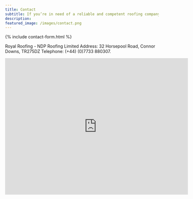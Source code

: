 ```yaml
---
title: Contact
subtitle: If you’re in need of a reliable and competent roofing company for your next project, whether it be a small repair or full re-roof, please eiher fill up the form or give us a call and we would love to provide you with a free estimate!
description: 
featured_image: /images/contact.png
---
```


{% include contact-form.html %}

Royal Roofing - NDP Roofing Limited
Address:    32 Horsepool Road, Connor Downs, TR275DZ
Telephone: (+44) (0)7733 880307.

<iframe src="https://www.google.com/maps/embed?pb=!1m23!1m12!1m3!1d5107.353495642255!2d-5.365785101691617!3d50.20457291736509!2m3!1f0!2f0!3f0!3m2!1i1024!2i768!4f13.1!4m8!3e0!4m0!4m5!1s0x486ade38719ac7fd%3A0xc70ea82a32d89255!2s32%20Horsepool%20Rd%2C%20Connor%20Downs%2C%20Hayle%20TR27%205DZ!3m2!1d50.204572999999996!2d-5.361397!5e0!3m2!1sen!2suk!4v1612961711493!5m2!1sen!2suk" width="600" height="450" frameborder="0" style="border:0;" allowfullscreen="" aria-hidden="false" tabindex="0"></iframe>
